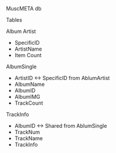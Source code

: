 MuscMETA db

Tables

Album Artist
- SpecificID
- ArtistName
- Item Count

AlbumSingle
- ArtistID <-> SpecificID from AblumArtist
- AlbumName
- AlbumID
- AlbumIMG
- TrackCount

TrackInfo
- AlbumID <-> Shared from AblumSingle
- TrackNum
- TrackName
- TrackInfo